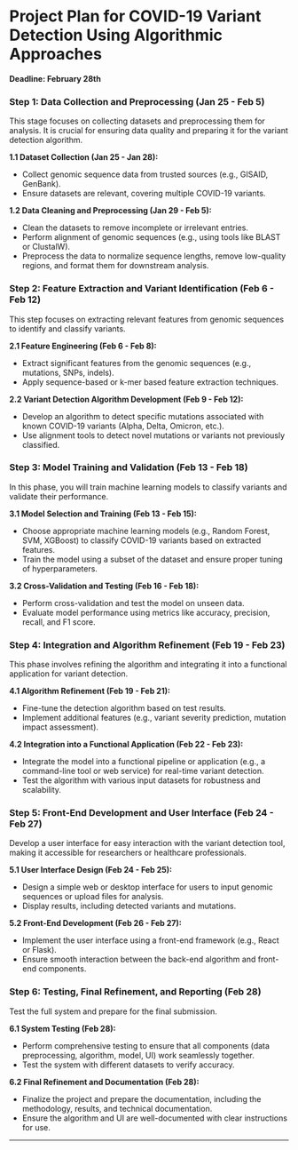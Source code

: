 # **Project Plan for COVID-19 Variant Detection Using Algorithmic Approaches**

**Deadline: February 28th**

### Step 1: Data Collection and Preprocessing (Jan 25 - Feb 5)
This stage focuses on collecting datasets and preprocessing them for analysis. It is crucial for ensuring data quality and preparing it for the variant detection algorithm.

**1.1 Dataset Collection (Jan 25 - Jan 28):**
- Collect genomic sequence data from trusted sources (e.g., GISAID, GenBank).
- Ensure datasets are relevant, covering multiple COVID-19 variants.

**1.2 Data Cleaning and Preprocessing (Jan 29 - Feb 5):**
- Clean the datasets to remove incomplete or irrelevant entries.
- Perform alignment of genomic sequences (e.g., using tools like BLAST or ClustalW).
- Preprocess the data to normalize sequence lengths, remove low-quality regions, and format them for downstream analysis.

### Step 2: Feature Extraction and Variant Identification (Feb 6 - Feb 12)
This step focuses on extracting relevant features from genomic sequences to identify and classify variants.

**2.1 Feature Engineering (Feb 6 - Feb 8):**
- Extract significant features from the genomic sequences (e.g., mutations, SNPs, indels).
- Apply sequence-based or k-mer based feature extraction techniques.

**2.2 Variant Detection Algorithm Development (Feb 9 - Feb 12):**
- Develop an algorithm to detect specific mutations associated with known COVID-19 variants (Alpha, Delta, Omicron, etc.).
- Use alignment tools to detect novel mutations or variants not previously classified.

### Step 3: Model Training and Validation (Feb 13 - Feb 18)
In this phase, you will train machine learning models to classify variants and validate their performance.

**3.1 Model Selection and Training (Feb 13 - Feb 15):**
- Choose appropriate machine learning models (e.g., Random Forest, SVM, XGBoost) to classify COVID-19 variants based on extracted features.
- Train the model using a subset of the dataset and ensure proper tuning of hyperparameters.

**3.2 Cross-Validation and Testing (Feb 16 - Feb 18):**
- Perform cross-validation and test the model on unseen data.
- Evaluate model performance using metrics like accuracy, precision, recall, and F1 score.

### Step 4: Integration and Algorithm Refinement (Feb 19 - Feb 23)
This phase involves refining the algorithm and integrating it into a functional application for variant detection.

**4.1 Algorithm Refinement (Feb 19 - Feb 21):**
- Fine-tune the detection algorithm based on test results.
- Implement additional features (e.g., variant severity prediction, mutation impact assessment).

**4.2 Integration into a Functional Application (Feb 22 - Feb 23):**
- Integrate the model into a functional pipeline or application (e.g., a command-line tool or web service) for real-time variant detection.
- Test the algorithm with various input datasets for robustness and scalability.

### Step 5: Front-End Development and User Interface (Feb 24 - Feb 27)
Develop a user interface for easy interaction with the variant detection tool, making it accessible for researchers or healthcare professionals.

**5.1 User Interface Design (Feb 24 - Feb 25):**
- Design a simple web or desktop interface for users to input genomic sequences or upload files for analysis.
- Display results, including detected variants and mutations.

**5.2 Front-End Development (Feb 26 - Feb 27):**
- Implement the user interface using a front-end framework (e.g., React or Flask).
- Ensure smooth interaction between the back-end algorithm and front-end components.

### Step 6: Testing, Final Refinement, and Reporting (Feb 28)
Test the full system and prepare for the final submission.

**6.1 System Testing (Feb 28):**
- Perform comprehensive testing to ensure that all components (data preprocessing, algorithm, model, UI) work seamlessly together.
- Test the system with different datasets to verify accuracy.

**6.2 Final Refinement and Documentation (Feb 28):**
- Finalize the project and prepare the documentation, including the methodology, results, and technical documentation.
- Ensure the algorithm and UI are well-documented with clear instructions for use.

---
